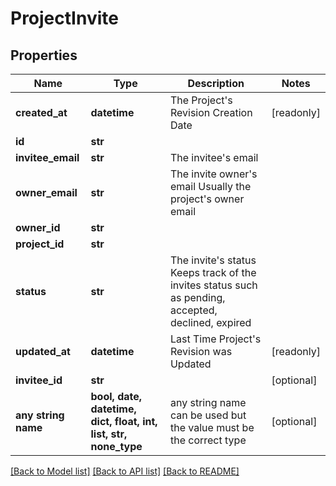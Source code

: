 # ProjectInvite


## Properties
Name | Type | Description | Notes
------------ | ------------- | ------------- | -------------
**created_at** | **datetime** | The Project&#39;s Revision Creation Date | [readonly] 
**id** | **str** |  | 
**invitee_email** | **str** | The invitee&#39;s email | 
**owner_email** | **str** | The invite owner&#39;s email Usually the project&#39;s owner email | 
**owner_id** | **str** |  | 
**project_id** | **str** |  | 
**status** | **str** | The invite&#39;s status Keeps track of the invites status such as pending, accepted, declined, expired | 
**updated_at** | **datetime** | Last Time Project&#39;s Revision was Updated | [readonly] 
**invitee_id** | **str** |  | [optional] 
**any string name** | **bool, date, datetime, dict, float, int, list, str, none_type** | any string name can be used but the value must be the correct type | [optional]

[[Back to Model list]](../README.md#documentation-for-models) [[Back to API list]](../README.md#documentation-for-api-endpoints) [[Back to README]](../README.md)


